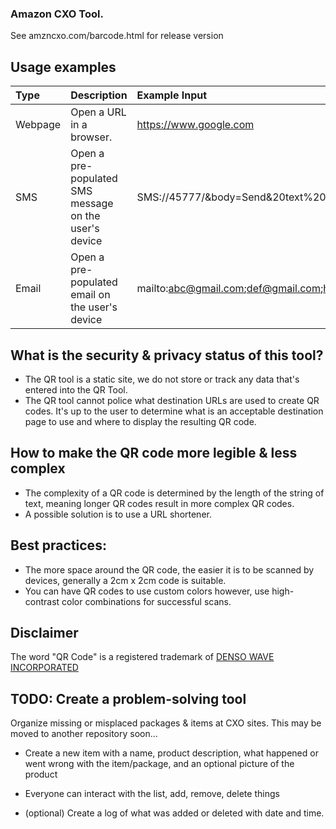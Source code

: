 ### Amazon CXO Tool.

See amzncxo.com/barcode.html for release version

## Usage examples

| Type | Description | Example Input |
| :---         |     :---      |          :--- |
| Webpage   | Open a URL in a browser.     | https://www.google.com    |
| SMS     | Open a pre-populated SMS message on the user's device       | SMS://45777/&body=Send&20text%20here      |
| Email     | Open a pre-populated email on the user's device       | mailto:abc@gmail.com;def@gmail.com;hij@gmail.com    |

## What is the security & privacy status of this tool?

- The QR tool is a static site, we do not store or track any data that's entered into the QR Tool.
- The QR tool cannot police what destination URLs are used to create QR codes. It's up to the user to determine what is an acceptable destination page to use and where to display the resulting QR code. 

## How to make the QR code more legible & less complex
- The complexity of a QR code is determined by the length of the string of text, meaning longer QR codes result in more complex QR codes.
- A possible solution is to use a URL shortener.

## Best practices:
- The more space around the QR code, the easier it is to be scanned by devices, generally a 2cm x 2cm code is suitable.
- You can have QR codes to use custom colors however, use high-contrast color combinations for successful scans. 

## Disclaimer
The word "QR Code" is a registered trademark of [DENSO WAVE INCORPORATED](http://www.denso-wave.com/qrcode/faqpatent-e.html)

## TODO: Create a problem-solving tool

Organize missing or misplaced packages & items at CXO sites. This may be moved to another repository soon...

- Create a new item with a name, product description, what happened or went wrong with the item/package, and an optional picture of the product

- Everyone can interact with the list, add, remove, delete things

- (optional) Create a log of what was added or deleted with date and time.
